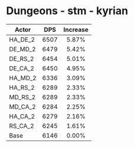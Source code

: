# Dungeons - stm - kyrian
| Actor | DPS | Increase |
|---|:---:|:---:|
|HA_DE_2|6507|5.87%|
|DE_MD_2|6479|5.42%|
|DE_RS_2|6454|5.01%|
|DE_CA_2|6450|4.95%|
|HA_MD_2|6336|3.09%|
|HA_RS_2|6289|2.33%|
|MD_RS_2|6289|2.33%|
|MD_CA_2|6284|2.25%|
|HA_CA_2|6279|2.16%|
|RS_CA_2|6245|1.61%|
|Base|6146|0.00%|
